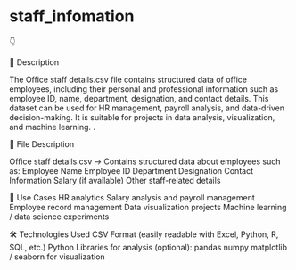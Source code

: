 # staff_infomation
👇

📌 Description

The Office staff details.csv file contains structured data of office employees, including their personal and professional information such as employee ID, name, department, designation, and contact details. This dataset can be used for HR management, payroll analysis, and data-driven decision-making. It is suitable for projects in data analysis, visualization, and machine learning.
.

📂 File Description

Office staff details.csv → Contains structured data about employees such as:
Employee Name
Employee ID
Department
Designation
Contact Information
Salary (if available)
Other staff-related details

🚀 Use Cases
HR analytics
Salary analysis and payroll management
Employee record management
Data visualization projects
Machine learning / data science experiments

🛠️ Technologies Used
CSV Format (easily readable with Excel, Python, R, SQL, etc.)
Python Libraries for analysis (optional):
pandas
numpy
matplotlib / seaborn for visualization
